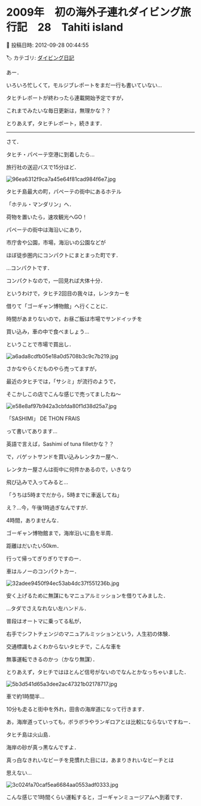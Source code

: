 # 2009年　初の海外子連れダイビング旅行記　28　Tahiti island

📅 投稿日時: 2012-09-28 00:44:55

🏷️ カテゴリ: [ダイビング日記](ce3a7a8d424d112fce83ee85c81a0e344.md)

あー．


いろいろ忙しくて，モルジブレポートをまだ一行も書いていない…


タヒチレポートが終わったら連載開始予定ですが，


これまでみたいな毎日更新は，無理かな？？





とりあえず，タヒチレポート，続きます．


---------------





さて．


タヒチ・パペーテ空港に到着したら…





旅行社の送迎バスで15分ほど．




![96ea6312f9ca7a45e64f81cad984f6e7.jpg](images/96ea6312f9ca7a45e64f81cad984f6e7.jpg)




タヒチ島最大の町，パペーテの街中にあるホテル


「ホテル・マンダリン」へ．


荷物を置いたら，速攻観光へGO！





パペーテの街中は海沿いにあり，


市庁舎や公園，市場，海沿いの公園などが


ほぼ徒歩圏内にコンパクトにまとまった町です．


…コンパクトです．


コンパクトなので，一回見れば大体十分．


というわけで，タヒチ2回目の我々は，レンタカーを


借りて「ゴーギャン博物館」へ行くことに．





時間があまりないので，お昼ご飯は市場でサンドイッチを


買い込み，車の中で食べましょう…


ということで市場で買出し．




![a6ada8cdfb05e18a0d5708b3c9c7b219.jpg](images/a6ada8cdfb05e18a0d5708b3c9c7b219.jpg)




さかなやらくだものやら売ってますが，


最近のタヒチでは，「サシミ」が流行のようで，


そこかしこの店でこんな感じで売ってましたね～




![e58e8af97b942a3cbfda80f1d38d25a7.jpg](images/e58e8af97b942a3cbfda80f1d38d25a7.jpg)




「SASHIMI」 DE THON FRAIS


って書いてあります…


英語で言えば，Sashimi of tuna filletかな？？





で，バゲットサンドを買い込みレンタカー屋へ．


レンタカー屋さんは街中に何件かあるので，いきなり


飛び込みで入ってみると…





「うちは5時までだから，5時までに車返してね」





え？…今，午後1時過ぎなんですが．


4時間，ありませんな．


ゴーギャン博物館まで，海岸沿いに島を半周．


距離はだいたい50km．


行って帰ってぎりぎりですのー．





車はルノーのコンパクトカー．




![32adee9450f94ec53ab4dc37f551236b.jpg](images/32adee9450f94ec53ab4dc37f551236b.jpg)




安く上げるために無謀にもマニュアルミッションを借りてみました．





…タダでさえなれない左ハンドル．


普段はオートマに乗ってる私が，


右手でシフトチェンジのマニュアルミッションという，人生初の体験．


交通標識もよくわからないタヒチで，こんな車を


無事運転できるのかっ（かなり無謀）．





とりあえず，タヒチではほとんど信号がないのでなんとかなっちゃいました．




![5b3d541d65a3dee2ac47321b02178717.jpg](images/5b3d541d65a3dee2ac47321b02178717.jpg)







車で約1時間半…


10分も走ると街中を外れ，田舎の海岸道になって行きます．


あ，海岸道っていっても，ボラボラやランギロアとは比較にならないですねー．


タヒチ島は火山島．


海岸の砂が真っ黒なんですよ．


真っ白なきれいなビーチを見慣れた目には，あまりきれいなビーチとは


思えない… 




![3c024fa70caf5ea6684aa0553adf0333.jpg](images/3c024fa70caf5ea6684aa0553adf0333.jpg)







こんな感じで1時間くらい運転すると，ゴーギャンミュージアムへ到着です．
